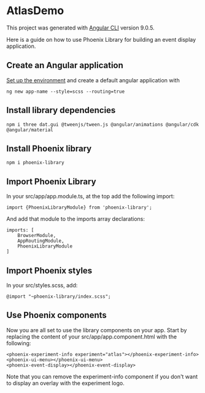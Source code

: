# AtlasDemo

This project was generated with [Angular CLI](https://github.com/angular/angular-cli) version 9.0.5.

Here is a guide on how to use Phoenix Library for building an event display application.

## Create an Angular application
[Set up the environment](https://github.com/emiliocortina/atlas-demo.git) and create a default angular application with

    ng new app-name --style=scss --routing=true

## Install library dependencies

    npm i three dat.gui @tweenjs/tween.js @angular/animations @angular/cdk @angular/material

## Install Phoenix library

    npm i phoenix-library

## Import Phoenix Library

In your src/app/app.module.ts, at the top add the following import:

    import {PhoenixLibraryModule} from 'phoenix-library';

And add that module to the imports array declarations:

    imports: [
        BrowserModule,
        AppRoutingModule,
        PhoenixLibraryModule
    ]

## Import Phoenix styles

In your src/styles.scss, add:

    @import "~phoenix-library/index.scss";

## Use Phoenix components

Now you are all set to use the library components on your app.
Start by replacing the content of your src/app/app.component.html with the following:

    <phoenix-experiment-info experiment="atlas"></phoenix-experiment-info>
    <phoenix-ui-menu></phoenix-ui-menu>
    <phoenix-event-display></phoenix-event-display>

Note that you can remove the experiment-info component if you don't want to display an overlay with the experiment logo.
